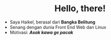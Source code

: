 <h1 align="center">Hello, there!</h1>

- Saya Haikel, berasal dari **Bangka Belitung**
- Senang dengan dunia Front End Web dan Linux
- Motivasi: ***Asak kawa ge pacak***
